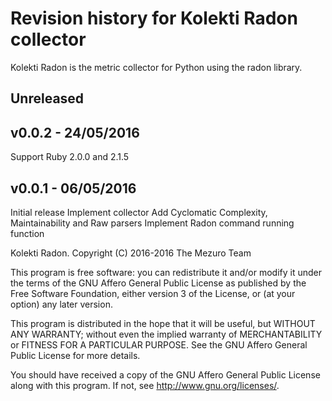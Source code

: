 # Revision history for Kolekti Radon collector

Kolekti Radon is the metric collector for Python using the radon library.

## Unreleased

## v0.0.2 - 24/05/2016

Support Ruby 2.0.0 and 2.1.5

## v0.0.1 - 06/05/2016

Initial release
Implement collector
Add Cyclomatic Complexity, Maintainability and Raw parsers
Implement Radon command running function

Kolekti Radon. Copyright (C) 2016-2016  The Mezuro Team

This program is free software: you can redistribute it and/or modify it under
the terms of the GNU Affero General Public License as published by the Free
Software Foundation, either version 3 of the License, or (at your option) any
later version.

This program is distributed in the hope that it will be useful, but WITHOUT
ANY WARRANTY; without even the implied warranty of MERCHANTABILITY or FITNESS
FOR A PARTICULAR PURPOSE.  See the GNU Affero General Public License for more
details.

You should have received a copy of the GNU Affero General Public License along
with this program.  If not, see <http://www.gnu.org/licenses/>.
